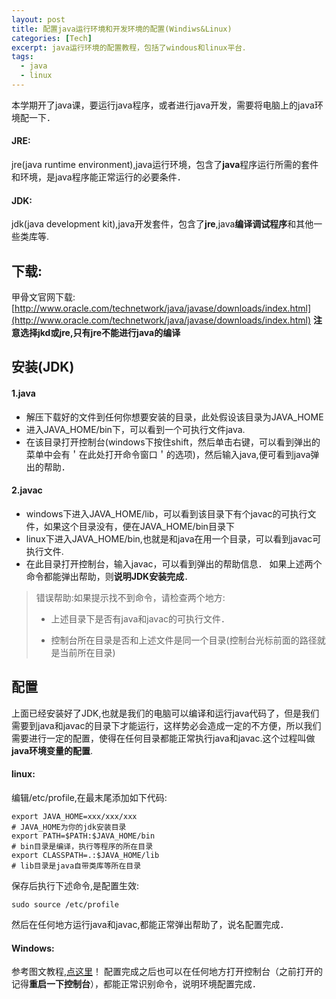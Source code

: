 ```yaml
---
layout: post
title: 配置java运行环境和开发环境的配置(Windiws&Linux)
categories: [Tech]
excerpt: java运行环境的配置教程，包括了windous和linux平台．
tags:
  - java
  - linux
---
```


本学期开了java课，要运行java程序，或者进行java开发，需要将电脑上的java环境配一下．

#### JRE:
jre(java runtime environment),java运行环境，包含了<strong>java</strong>程序运行所需的套件和环境，是java程序能正常运行的必要条件．
#### JDK:
jdk(java development kit),java开发套件，包含了<strong>jre</strong>,java<strong>编译调试程序</strong>和其他一些类库等.

## 下载:
甲骨文官网下载:[http://www.oracle.com/technetwork/java/javase/downloads/index.html](http://www.oracle.com/technetwork/java/javase/downloads/index.html)
**注意选择jkd或jre,只有jre不能进行java的编译**
## 安装(JDK)
#### 1.java
- 解压下载好的文件到任何你想要安装的目录，此处假设该目录为JAVA_HOME
- 进入JAVA_HOME/bin下，可以看到一个可执行文件java.
- 在该目录打开控制台(windows下按住shift，然后单击右键，可以看到弹出的菜单中会有＇在此处打开命令窗口＇的选项)，然后输入java,便可看到java弹出的帮助．
#### 2.javac
- windows下进入JAVA_HOME/lib，可以看到该目录下有个javac的可执行文件，如果这个目录没有，便在JAVA_HOME/bin目录下
- linux下进入JAVA_HOME/bin,也就是和java在用一个目录，可以看到javac可执行文件.
- 在此目录打开控制台，输入javac，可以看到弹出的帮助信息．
如果上述两个命令都能弹出帮助，则<strong>说明JDK安装完成</strong>．
> 错误帮助:如果提示找不到命令，请检查两个地方:
> 
> - 上述目录下是否有java和javac的可执行文件．
> 
> - 控制台所在目录是否和上述文件是同一个目录(控制台光标前面的路径就是当前所在目录)
## 配置
上面已经安装好了JDK,也就是我们的电脑可以编译和运行java代码了，但是我们需要到java和javac的目录下才能运行，这样势必会造成一定的不方便，所以我们需要进行一定的配置，使得在任何目录都能正常执行java和javac.这个过程叫做<strong>java环境变量的配置</strong>.
#### linux:
编辑/etc/profile,在最末尾添加如下代码:
```
export JAVA_HOME=xxx/xxx/xxx
# JAVA_HOME为你的jdk安装目录
export PATH=$PATH:$JAVA_HOME/bin
# bin目录是编译，执行等程序的所在目录
export CLASSPATH=.:$JAVA_HOME/lib
# lib目录是java自带类库等所在目录
```
保存后执行下述命令,是配置生效:
```
sudo source /etc/profile
```
然后在任何地方运行java和javac,都能正常弹出帮助了，说名配置完成．
#### Windows:
参考图文教程,[点这里](http://jingyan.baidu.com/article/925f8cb836b26ac0dde0569e.html)！
配置完成之后也可以在任何地方打开控制台（之前打开的记得<strong>重启一下控制台</strong>），都能正常识别命令，说明环境配置完成．


